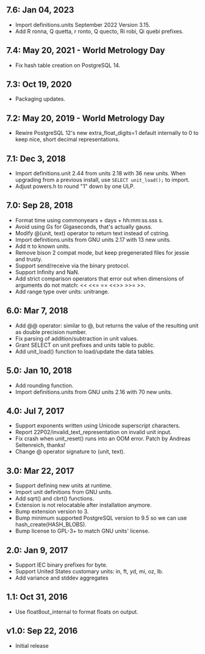 7.6: Jan 04, 2023
-----------------
* Import definitions.units September 2022 Version 3.15.
* Add R ronna, Q quetta, r ronto, Q quecto, Ri robi, Qi quebi prefixes.

7.4: May 20, 2021 - World Metrology Day
---------------------------------------
* Fix hash table creation on PostgreSQL 14.

7.3: Oct 19, 2020
-----------------
* Packaging updates.

7.2: May 20, 2019 - World Metrology Day
---------------------------------------
* Rewire PostgreSQL 12's new extra_float_digits=1 default internally to 0 to
  keep nice, short decimal representations.

7.1: Dec 3, 2018
----------------
* Import definitions.unit 2.44 from units 2.18 with 36 new units.
  When upgrading from a previous install, use `SELECT unit_load();` to import.
* Adjust powers.h to round "1" down by one ULP.

7.0: Sep 28, 2018
-----------------
* Format time using commonyears + days + hh:mm:ss.sss s.
* Avoid using Gs for Gigaseconds, that's actually gauss.
* Modify @(unit, text) operator to return text instead of cstring.
* Import definitions.units from GNU units 2.17 with 13 new units.
* Add π to known units.
* Remove bison 2 compat mode, but keep pregenerated files for jessie and
  trusty.
* Support send/receive via the binary protocol.
* Support Infinity and NaN.
* Add strict comparison operators that error out when dimensions of arguments
  do not match: << <<= == <<>> >>= >>.
* Add range type over units: unitrange.

6.0: Mar 7, 2018
----------------
* Add @@ operator: similar to @, but returns the value of the resulting unit
  as double precision number.
* Fix parsing of addition/subtraction in unit values.
* Grant SELECT on unit prefixes and units table to public.
* Add unit_load() function to load/update the data tables.

5.0: Jan 10, 2018
-----------------
* Add rounding function.
* Import definitions.units from GNU units 2.16 with 70 new units.

4.0: Jul 7, 2017
----------------
* Support exponents written using Unicode superscript characters.
* Report 22P02/invalid_text_representation on invalid unit input.
* Fix crash when unit_reset() runs into an OOM error. Patch by Andreas
  Seltenreich, thanks!
* Change @ operator signature to (unit, text).

3.0: Mar 22, 2017
-----------------
* Support defining new units at runtime.
* Import unit definitions from GNU units.
* Add sqrt() and cbrt() functions.
* Extension is not relocatable after installation anymore.
* Bump extension version to 3.
* Bump minimum supported PostgreSQL version to 9.5 so we can use
  hash_create(HASH_BLOBS).
* Bump license to GPL-3+ to match GNU units' license.

2.0: Jan 9, 2017
----------------
* Support IEC binary prefixes for byte.
* Support United States customary units: in, ft, yd, mi, oz, lb.
* Add variance and stddev aggregates

1.1: Oct 31, 2016
-----------------
* Use float8out_internal to format floats on output.

v1.0: Sep 22, 2016
------------------
* Initial release
